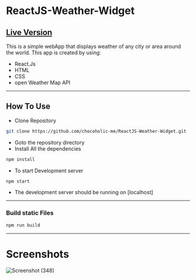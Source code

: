 # ReactJS-Weather-Widget
## [Live Version](http://www.weather-widget.bhushankolhe.com/ "Weather-Widget")
This is a simple webApp that displays weather of any city or area around the world. This app is created by using:
 * React.Js
 * HTML
 * CSS
 * open Weather Map API
___

## How To Use
 * Clone Repository
 ```bash
git clone https://github.com/chocoholic-me/ReactJS-Weather-Widget.git
 ```
 * Goto the repository directory
 * Install All the dependencies
 ```bash
npm install
 ```
 * To start Development server
 ```bash
 npm start
 ```
  * The development server should be running on [localhost]
___
### Build static Files
```bash 
npm run build
```
___
# Screenshots
![Screenshot (348)](https://user-images.githubusercontent.com/32388461/65273563-0b44ed80-db3f-11e9-8d3b-8d68f5465166.png)
